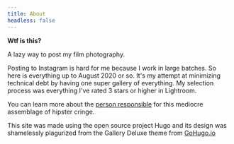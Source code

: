 ```yaml
---
title: About
headless: false
---
```


**Wtf is this?**

A lazy way to post my film photography.

Posting to Instagram is hard for me because I work in large batches. So here is everything up to August 2020 or so. It's my attempt at minimizing technical debt by having one super gallery of everything. My selection process was everything I've rated 3 stars or higher in Lightroom.

You can learn more about the [person responsible](https://rob.fail) for this mediocre assemblage of hipster cringe.

This site was made using the open source project Hugo and its design was shamelessly plagurized from the Gallery Deluxe theme from [GoHugo.io](https://gohugo.io)
